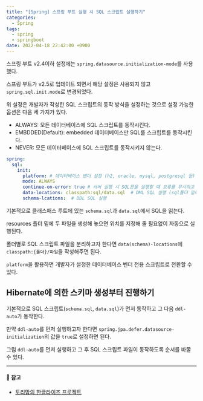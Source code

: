 ```yaml
---
title: "[Spring] 스프링 부트 실행 시 SQL 스크립트 실행하기"
categories:
  - Spring
tags:
  - spring
  - springboot
date: 2022-04-18 22:42:00 +0900
---
```


스프링 부트 v2.4이하 설정에는 `spring.datasource.initialization-mode`를 사용했다.

스프링 부트가 v2.5로 업데이트 되면서 해당 설정은 사용되지 않고 `spring.sql.init.mode`로 변경되었다.

위 설정은 개발자가 작성한 SQL 스크립트의 동작 방식을 설정하는 것으로 설정 가능한 옵션은 다음 세 가지가 있다.

- ALWAYS: 모든 데이터베이스에 SQL 스크립트를 동작시킨다.
- EMBDDED(Default): embedded 데이터베이스만 SQL를 스크립트를 동작시킨다.
- NEVER: 모든 데이터베이스에 SQL 스크립트를 동작시키지 않는다.

```yaml
spring:
  sql:
    init:
      platform: # 데이터베이스 벤더 설정 (h2, oracle, mysql, postgresql 등)
      mode: ALWAYS
      continue-on-error: true # 서버 실행 시 SQL문을 실행할 때 오류를 무시하고 진행 false가 기본값이다.
      data-locations: classpath:sql/data.sql  # DML SQL 실행 (sql폴더 밑에있는 data.sql 실행)
      schema-lcations:  # DDL SQL 실행
```

기본적으로 클래스패스 루트에 있는 `schema.sql`과 `data.sql`에서 SQL을 읽는다. 

resources 폴더 밑에 두 파일을 생성해 놓으면 위치를 지정해 줄 필요없이 자동으로 실행된다.

폴더별로 SQL 스크립트 파일을 분리하고자 한다면 `data(schema)-locations`에 `classpath:{폴더}/파일`을 작성해주면 된다.

`platform`을 활용하면 개발자가 설정한 데이터베이스 벤더 전용 스크립트로 전환할 수 있다.

## Hibernate에 의한 스키마 생성부터 진행하기

기본적으로 SQL 스크립트(`schema.sql`, `data.sql`)가 먼저 동작하고 그 다음 `ddl-auto`가 동작한다.

만약 `ddl-auto`를 먼저 실행하고자 한다면 `spring.jpa.defer.datasource-initialization`의 값을 `true`로 설정하면 된다.

그럼 `ddl-auto`를 먼저 실행하고 그 후 SQL 스크립트 파일이 동작하도록 순서를 바꿀 수 있다.

---

#### 📌 참고

- [토리맘의 한글라이즈 프로젝트](https://godekdls.github.io/Spring%20Boot/howto.data-initialization/)
